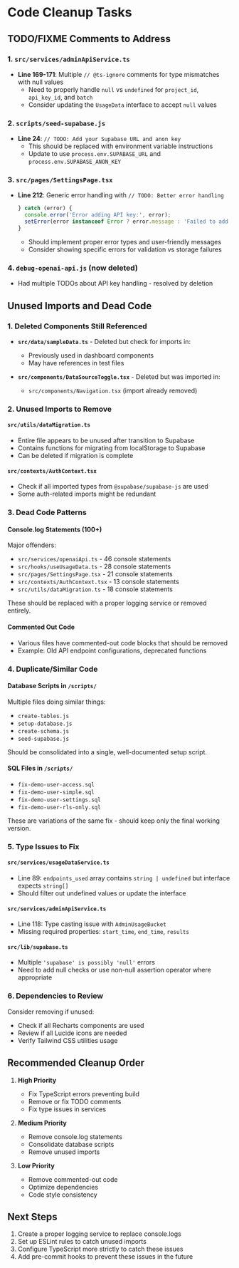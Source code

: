 # Code Cleanup Tasks

## TODO/FIXME Comments to Address

### 1. `src/services/adminApiService.ts`
- **Line 169-171**: Multiple `// @ts-ignore` comments for type mismatches with null values
  - Need to properly handle `null` vs `undefined` for `project_id`, `api_key_id`, and `batch`
  - Consider updating the `UsageData` interface to accept `null` values

### 2. `scripts/seed-supabase.js`
- **Line 24**: `// TODO: Add your Supabase URL and anon key`
  - This should be replaced with environment variable instructions
  - Update to use `process.env.SUPABASE_URL` and `process.env.SUPABASE_ANON_KEY`

### 3. `src/pages/SettingsPage.tsx`
- **Line 212**: Generic error handling with `// TODO: Better error handling`
  ```typescript
  } catch (error) {
    console.error('Error adding API key:', error);
    setError(error instanceof Error ? error.message : 'Failed to add API key');
  }
  ```
  - Should implement proper error types and user-friendly messages
  - Consider showing specific errors for validation vs storage failures

### 4. `debug-openai-api.js` (now deleted)
- Had multiple TODOs about API key handling - resolved by deletion

## Unused Imports and Dead Code

### 1. Deleted Components Still Referenced
- **`src/data/sampleData.ts`** - Deleted but check for imports in:
  - Previously used in dashboard components
  - May have references in test files
  
- **`src/components/DataSourceToggle.tsx`** - Deleted but was imported in:
  - `src/components/Navigation.tsx` (import already removed)

### 2. Unused Imports to Remove

#### `src/utils/dataMigration.ts`
- Entire file appears to be unused after transition to Supabase
- Contains functions for migrating from localStorage to Supabase
- Can be deleted if migration is complete

#### `src/contexts/AuthContext.tsx`
- Check if all imported types from `@supabase/supabase-js` are used
- Some auth-related imports might be redundant

### 3. Dead Code Patterns

#### Console.log Statements (100+)
Major offenders:
- `src/services/openaiApi.ts` - 46 console statements
- `src/hooks/useUsageData.ts` - 28 console statements  
- `src/pages/SettingsPage.tsx` - 21 console statements
- `src/contexts/AuthContext.tsx` - 13 console statements
- `src/utils/dataMigration.ts` - 18 console statements

These should be replaced with a proper logging service or removed entirely.

#### Commented Out Code
- Various files have commented-out code blocks that should be removed
- Example: Old API endpoint configurations, deprecated functions

### 4. Duplicate/Similar Code

#### Database Scripts in `/scripts/`
Multiple files doing similar things:
- `create-tables.js`
- `setup-database.js`
- `create-schema.js`
- `seed-supabase.js`

Should be consolidated into a single, well-documented setup script.

#### SQL Files in `/scripts/`
- `fix-demo-user-access.sql`
- `fix-demo-user-simple.sql`
- `fix-demo-user-settings.sql`
- `fix-demo-user-rls-only.sql`

These are variations of the same fix - should keep only the final working version.

### 5. Type Issues to Fix

#### `src/services/usageDataService.ts`
- Line 89: `endpoints_used` array contains `string | undefined` but interface expects `string[]`
- Should filter out undefined values or update the interface

#### `src/services/adminApiService.ts`
- Line 118: Type casting issue with `AdminUsageBucket`
- Missing required properties: `start_time`, `end_time`, `results`

#### `src/lib/supabase.ts`
- Multiple `'supabase' is possibly 'null'` errors
- Need to add null checks or use non-null assertion operator where appropriate

### 6. Dependencies to Review

Consider removing if unused:
- Check if all Recharts components are used
- Review if all Lucide icons are needed
- Verify Tailwind CSS utilities usage

## Recommended Cleanup Order

1. **High Priority**
   - Fix TypeScript errors preventing build
   - Remove or fix TODO comments
   - Fix type issues in services

2. **Medium Priority**
   - Remove console.log statements
   - Consolidate database scripts
   - Remove unused imports

3. **Low Priority**
   - Remove commented-out code
   - Optimize dependencies
   - Code style consistency

## Next Steps

1. Create a proper logging service to replace console.logs
2. Set up ESLint rules to catch unused imports
3. Configure TypeScript more strictly to catch these issues
4. Add pre-commit hooks to prevent these issues in the future